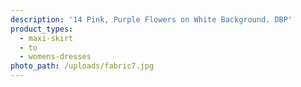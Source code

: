 ```yaml
---
description: '14 Pink, Purple Flowers on White Background. DBP'
product_types:
  - maxi-skirt
  - to
  - womens-dresses
photo_path: /uploads/fabric7.jpg
---
```

